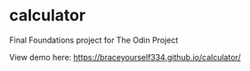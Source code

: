 # calculator

Final Foundations project for The Odin Project

View demo here:
https://braceyourself334.github.io/calculator/
